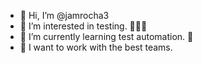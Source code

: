 - 👋 Hi, I’m @jamrocha3
- 👀 I’m interested in testing. 🚀🚀🚀
- 🌱 I’m currently learning test automation. 🤞
- 💞️ I want to work with the best teams.
